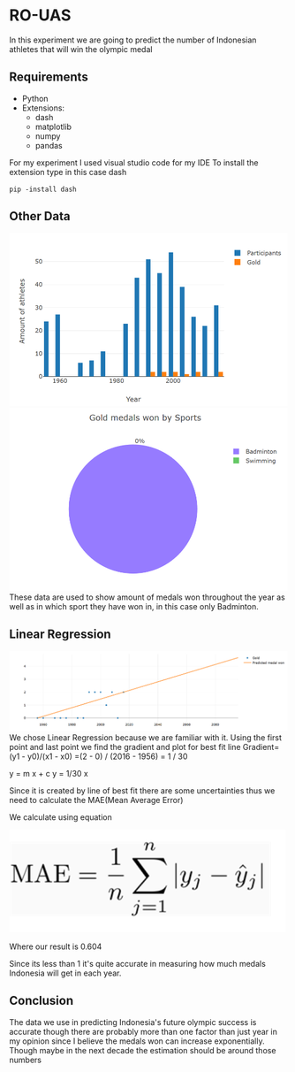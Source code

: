 # RO-UAS

In this experiment we are going to predict the number of Indonesian athletes that will win the olympic medal
## Requirements
- Python
- Extensions:
  - dash
  - matplotlib
  - numpy
  - pandas

For my experiment I used visual studio code for my IDE 
To install the extension type in this case dash
```
pip -install dash
```
## Other Data
![Particpant](part.png)
![Pie](pie.PNG)
These data are used to show amount of medals won throughout the year as well as in which sport they have won in, in this case only Badminton.

## Linear Regression

![Linear](le.PNG)
We chose Linear Regression because we are familiar with it. Using the first point and last point we find the gradient and plot for best fit line
Gradient=(y1 - y0)/(x1 - x0)
        =(2  - 0) / (2016 - 1956)
        = 1 / 30
        
y = m x + c
y = 1/30 x 

Since it is created by line of best fit there are some uncertainties thus we need to calculate the MAE(Mean Average Error)

We calculate using equation 

![MAE](we.PNG)


Where our result is
0.604

Since its less than 1 it's quite accurate in measuring how much medals Indonesia will
get in each year. 

## Conclusion

The data we use in predicting Indonesia's future olympic success is accurate
though there are probably more than one factor than just year in my opinion since I believe the medals won can increase exponentially. Though maybe in the next decade the estimation should be around those numbers
